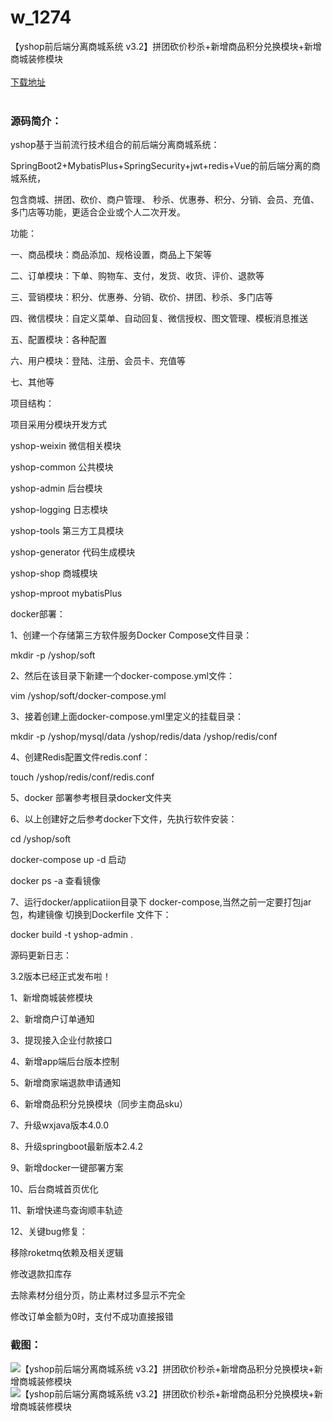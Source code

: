 # w_1274
【yshop前后端分离商城系统 v3.2】拼团砍价秒杀+新增商品积分兑换模块+新增商城装修模块
<br/></br>
[下载地址](https://www.uuid2.com/1274.html "下载地址")
<br/></br>
<h3>源码简介：</h3>
<p>yshop基于当前流行技术组合的前后端分离商城系统： <p>
<p>SpringBoot2+MybatisPlus+SpringSecurity+jwt+redis+Vue的前后端分离的商城系统， <p>
<p>包含商城、拼团、砍价、商户管理、 秒杀、优惠券、积分、分销、会员、充值、多门店等功能，更适合企业或个人二次开发。<p>
<p>功能：<p>
<p>一、商品模块：商品添加、规格设置，商品上下架等<p>
<p>二、订单模块：下单、购物车、支付，发货、收货、评价、退款等<p>
<p>三、营销模块：积分、优惠券、分销、砍价、拼团、秒杀、多门店等<p>
<p>四、微信模块：自定义菜单、自动回复、微信授权、图文管理、模板消息推送<p>
<p>五、配置模块：各种配置<p>
<p>六、用户模块：登陆、注册、会员卡、充值等<p>
<p>七、其他等<p>
<p>项目结构：<p>
<p>项目采用分模块开发方式<p>
<p>yshop-weixin 微信相关模块<p>
<p>yshop-common 公共模块<p>
<p>yshop-admin 后台模块<p>
<p>yshop-logging 日志模块<p>
<p>yshop-tools 第三方工具模块<p>
<p>yshop-generator 代码生成模块<p>
<p>yshop-shop 商城模块<p>
<p>yshop-mproot mybatisPlus<p>
<p>docker部署：<p>
<p>1、创建一个存储第三方软件服务Docker Compose文件目录：<p>
<p>mkdir -p /yshop/soft<p>
<p>2、然后在该目录下新建一个docker-compose.yml文件：<p>
<p>vim /yshop/soft/docker-compose.yml<p>
<p>3、接着创建上面docker-compose.yml里定义的挂载目录：<p>
<p>mkdir -p /yshop/mysql/data /yshop/redis/data /yshop/redis/conf<p>
<p>4、创建Redis配置文件redis.conf：<p>
<p>touch /yshop/redis/conf/redis.conf<p>
<p>5、docker 部署参考根目录docker文件夹<p>
<p>6、以上创建好之后参考docker下文件，先执行软件安装：<p>
<p>cd /yshop/soft<p>
<p>docker-compose up -d 启动<p>
<p>docker ps -a 查看镜像<p>
<p>7、运行docker/applicatiion目录下 docker-compose,当然之前一定要打包jar包，构建镜像 切换到Dockerfile 文件下：<p>
<p>docker build -t yshop-admin .<p>
<p>    <p>
<p>源码更新日志：<p>
<p>3.2版本已经正式发布啦！<p>
<p>1、新增商城装修模块<p>
<p>2、新增商户订单通知<p>
<p>3、提现接入企业付款接口<p>
<p>4、新增app端后台版本控制<p>
<p>5、新增商家端退款申请通知<p>
<p>6、新增商品积分兑换模块（同步主商品sku）<p>
<p>7、升级wxjava版本4.0.0<p>
<p>8、升级springboot最新版本2.4.2<p>
<p>9、新增docker一键部署方案<p>
<p>10、后台商城首页优化<p>
<p>11、新增快递鸟查询顺丰轨迹<p>
<p>12、关键bug修复：<p>
<p>移除roketmq依赖及相关逻辑<p>
<p>修改退款扣库存<p>
<p>去除素材分组分页，防止素材过多显示不完全<p>
<p>修改订单金额为0时，支付不成功直接报错<p>
<h3>截图：</h3>
<img src="https://www.uuid2.com/wp-content/uploads/img/202107/7a6aa2e214.jpg" alt="【yshop前后端分离商城系统 v3.2】拼团砍价秒杀+新增商品积分兑换模块+新增商城装修模块"><img src="https://www.uuid2.com/wp-content/uploads/img/202107/a35e286859.jpg" alt="【yshop前后端分离商城系统 v3.2】拼团砍价秒杀+新增商品积分兑换模块+新增商城装修模块">
